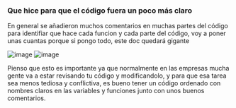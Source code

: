 ### Que hice para que el código fuera un poco más claro

En general se añadieron muchos comentarios en muchas partes del código para identifiar que hace cada funcion y cada parte del código, voy a poner unas cuantas porque si pongo todo, este doc quedará gigante

![image](https://github.com/user-attachments/assets/01aec381-2e7b-442b-8421-189476f39527)
![image](https://github.com/user-attachments/assets/4a19e642-5b3e-4314-85f7-388e2a1f5560)

Pienso que esto es importante ya que normalmente en las empresas mucha gente va a estar revisando tu código y modificandolo, y para que esa tarea sea menos tediosa y conflictiva, es bueno tener un código ordenado con nombres claros en las variables y funciones junto con unos buenos comentarios.
